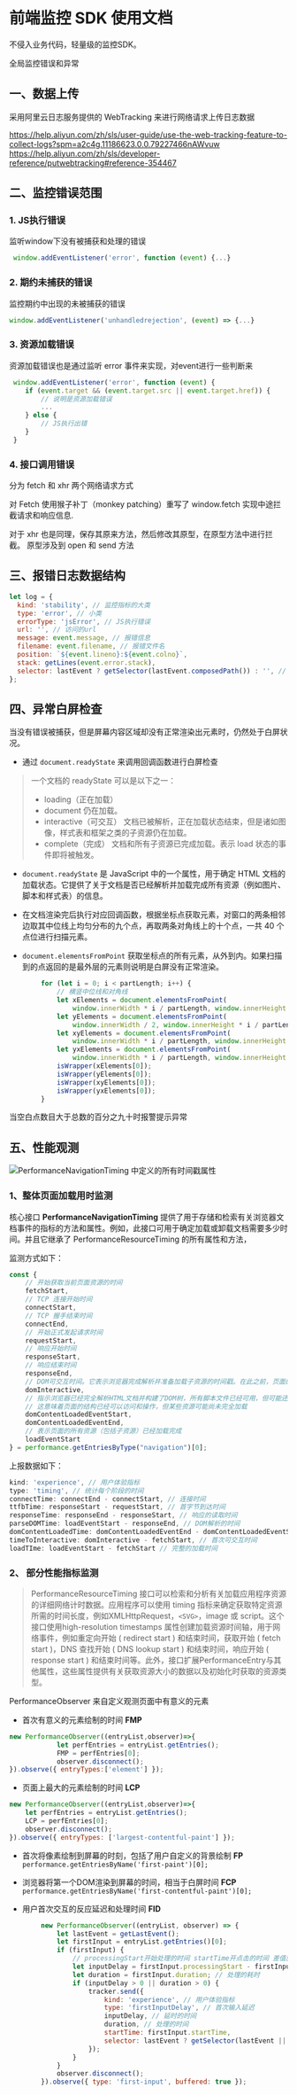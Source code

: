 # 前端监控 SDK 使用文档

不侵入业务代码，轻量级的监控SDK。

全局监控错误和异常

## 一、数据上传

采用阿里云日志服务提供的 WebTracking 来进行网络请求上传日志数据

https://help.aliyun.com/zh/sls/user-guide/use-the-web-tracking-feature-to-collect-logs?spm=a2c4g.11186623.0.0.79227466nAWvuw
https://help.aliyun.com/zh/sls/developer-reference/putwebtracking#reference-354467

## 二、监控错误范围

### 1. JS执行错误

监听window下没有被捕获和处理的错误
```js
 window.addEventListener('error', function (event) {...}
```

### 2. 期约未捕获的错误

监控期约中出现的未被捕获的错误

```js
window.addEventListener('unhandledrejection', (event) => {...}
```

### 3. 资源加载错误

资源加载错误也是通过监听 error 事件来实现，对event进行一些判断来

```js
 window.addEventListener('error', function (event) {
    if (event.target && (event.target.src || event.target.href)) {
        // 说明是资源加载错误
        ...
    } else {
        // JS执行出错
    }
 }
```

### 4. 接口调用错误

分为 fetch 和 xhr 两个网络请求方式

对 Fetch 使用猴子补丁（monkey patching）重写了 window.fetch 实现中途拦截请求和响应信息.

对于 xhr 也是同理，保存其原来方法，然后修改其原型，在原型方法中进行拦截。
原型涉及到 open 和 send 方法

## 三、报错日志数据结构

```js
let log = {
  kind: 'stability', // 监控指标的大类
  type: 'error', // 小类
  errorType: 'jsError', // JS执行错误
  url: '', // 访问的url
  message: event.message, // 报错信息
  filename: event.filename, // 报错文件名
  position: `${event.lineno}:${event.colno}`,
  stack: getLines(event.error.stack),
  selector: lastEvent ? getSelector(lastEvent.composedPath()) : '', // 最后一个操作的元素
};
```

## 四、异常白屏检查

当没有错误被捕获，但是屏幕内容区域却没有正常渲染出元素时，仍然处于白屏状况。

- 通过 `document.readyState` 来调用回调函数进行白屏检查

>一个文档的 readyState 可以是以下之一：
>
> - loading（正在加载）
> - document 仍在加载。
> - interactive（可交互）
>文档已被解析，正在加载状态结束，但是诸如图像，样式表和框架之类的子资源仍在加载。
> - complete（完成）
>文档和所有子资源已完成加载。表示 load 状态的事件即将被触发。


- `document.readyState` 是 JavaScript 中的一个属性，用于确定 HTML 文档的加载状态。它提供了关于文档是否已经解析并加载完成所有资源（例如图片、脚本和样式表）的信息。

- 在文档渲染完后执行对应回调函数，根据坐标点获取元素，对窗口的两条相邻边取其中位线上均匀分布的九个点，再取两条对角线上的十个点，一共 40 个点位进行扫描元素。

- `document.elementsFromPoint` 获取坐标点的所有元素，从外到内。如果扫描到的点返回的是最外层的元素则说明是白屏没有正常渲染。

```js
        for (let i = 0; i < partLength; i++) {
            // 横竖中位线和对角线
            let xElements = document.elementsFromPoint(
                window.innerWidth * i / partLength, window.innerHeight / 2);
            let yElements = document.elementsFromPoint(
                window.innerWidth / 2, window.innerHeight * i / partLength);
            let xyElements = document.elementsFromPoint(
                window.innerWidth * i / partLength, window.innerHeight * i / partLength);
            let yxElements = document.elementsFromPoint(
                window.innerWidth * i / partLength, window.innerHeight * (partLength - 1 - i) / partLength);
            isWrapper(xElements[0]);
            isWrapper(yElements[0]);
            isWrapper(xyElements[0]);
            isWrapper(yxElements[0]);
        }
```

当空白点数目大于总数的百分之九十时报警提示异常


## 五、性能观测

![PerformanceNavigationTiming 中定义的所有时间戳属性](https://developer.mozilla.org/zh-CN/docs/Web/API/PerformanceNavigationTiming/timestamp-diagram.svg)

### 1、整体页面加载用时监测

核心接口 **PerformanceNavigationTiming** 提供了用于存储和检索有关浏览器文档事件的指标的方法和属性。例如，此接口可用于确定加载或卸载文档需要多少时间。并且它继承了 PerformanceResourceTiming 的所有属性和方法，

监测方式如下：
```js
const {
    // 开始获取当前页面资源的时间
    fetchStart,
    // TCP 连接开始时间
    connectStart,
    // TCP 握手结束时间
    connectEnd,
    // 开始正式发起请求时间
    requestStart,
    // 响应开始时间
    responseStart,
    // 响应结束时间
    responseEnd,
    // DOM可交互时间。它表示浏览器完成解析并准备加载子资源的时间戳。在此之前，页面的大部分内容已经解析完毕，用户可进行页面交互
    domInteractive,
    // 指示浏览器已经完全解析HTML文档并构建了DOM树，所有脚本文件已经可用，但可能还有其他资源（如图像）正在加载
    // 这意味着页面的结构已经可以访问和操作，但某些资源可能尚未完全加载
    domContentLoadedEventStart,
    domContentLoadedEventEnd,
    // 表示页面的所有资源（包括子资源）已经加载完成
    loadEventStart
} = performance.getEntriesByType("navigation")[0];
```

上报数据如下：
```js
kind: 'experience', // 用户体验指标
type: 'timing', // 统计每个阶段的时间
connectTime: connectEnd - connectStart, // 连接时间
ttfbTime: responseStart - requestStart, // 首字节到达时间
responseTime: responseEnd - responseStart, // 响应的读取时间
parseDOMTime: loadEventStart - responseEnd, // DOM解析的时间
domContentLoadedTime: domContentLoadedEventEnd - domContentLoadedEventStart,
timeToInteractive: domInteractive - fetchStart, // 首次可交互时间
loadTIme: loadEventStart - fetchStart // 完整的加载时间
```

### 2、 部分性能指标监测

> PerformanceResourceTiming 接口可以检索和分析有关加载应用程序资源的详细网络计时数据。应用程序可以使用 timing 指标来确定获取特定资源所需的时间长度，例如XMLHttpRequest，`<SVG>`，image 或 script。这个接口使用high-resolution timestamps 属性创建加载资源时间轴，用于网络事件，例如重定向开始 ( redirect start ) 和结束时间，获取开始 ( fetch start )，DNS 查找开始 ( DNS lookup start ) 和结束时间，响应开始 ( response start ) 和结束时间等。此外，接口扩展PerformanceEntry与其他属性，这些属性提供有关获取资源大小的数据以及初始化时获取的资源类型。


PerformanceObserver 来自定义观测页面中有意义的元素

- 首次有意义的元素绘制的时间 **FMP**
```js
new PerformanceObserver((entryList,observer)=>{
            let perfEntries = entryList.getEntries();
            FMP = perfEntries[0];
            observer.disconnect();
}).observe({ entryTypes:['element'] });
```

- 页面上最大的元素绘制的时间 **LCP**

```js
new PerformanceObserver((entryList,observer)=>{
    let perfEntries = entryList.getEntries();
    LCP = perfEntries[0];
    observer.disconnect();
}).observe({ entryTypes: ['largest-contentful-paint'] });
```

- 首次将像素绘制到屏幕的时刻，包括了用户自定义的背景绘制 **FP**
`performance.getEntriesByName('first-paint')[0];`

- 浏览器将第一个DOM渲染到屏幕的时间，相当于白屏时间 **FCP**
`performance.getEntriesByName('first-contentful-paint')[0];`

- 用户首次交互的反应延迟和处理时间 **FID**

```js
        new PerformanceObserver((entryList, observer) => {
            let lastEvent = getLastEvent();
            let firstInput = entryList.getEntries()[0];
            if (firstInput) {
                // processingStart开始处理的时间 startTime开点击的时间 差值就是处理的延迟
                let inputDelay = firstInput.processingStart - firstInput.startTime;
                let duration = firstInput.duration; // 处理的耗时
                if (inputDelay > 0 || duration > 0) {
                    tracker.send({
                        kind: 'experience', // 用户体验指标
                        type: 'firstInputDelay', // 首次输入延迟
                        inputDelay, // 延时的时间
                        duration, // 处理的时间
                        startTime: firstInput.startTime,
                        selector: lastEvent ? getSelector(lastEvent || lastEvent.target) : ''
                    });
                }
            }
            observer.disconnect();
        }).observe({ type: 'first-input', buffered: true });
```